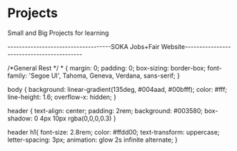 # Projects
Small and Big Projects for learning

------------------------------------SOKA Jobs+Fair Website------------------------------------------ 
<!DOCTYPE html>
<html lang="en">
<head>
  <meta charset="UTF-8" />
  <meta name="viewport" content="width=device-width, initial-scale=1.0" />
  <title>Soka JOBS+ Fair</title>
/*General Rest */
* {
  margin: 0;
  padding: 0;
  box-sizing: border-box;
  font-family: 'Segoe UI', Tahoma, Geneva, Verdana, sans-serif;
}

body {
  background: linear-gradient(135deg, #004aad, #00bfff);
  color: #fff;
  line-height: 1.6;
  overflow-x: hidden;
}

header {
  text-align: center;
  padding: 2rem;
  background: #003580; 
  box-shadow: 0 4px 10px rgba(0,0,0,0.3)
}

header h1{
    font-size: 2.8rem;
    color: #ffdd00;
    text-transform: uppercase;
    letter-spacing: 3px;
    animation: glow 2s infinite alternate;
}

